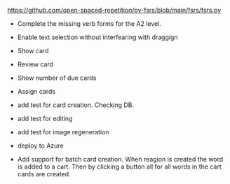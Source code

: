 
https://github.com/open-spaced-repetition/py-fsrs/blob/main/fsrs/fsrs.py

- Complete the missing verb forms for the A2 level.  
- Enable text selection without interfearing with draggign
- Show card
- Review card
- Show number of due cards
- Assign cards


- add test for card creation. Checking DB.
- add test for editing
- add test for image regeneration
- deploy to Azure


- Add support for batch card creation. When reagion is created the word is added to a cart. Then by clicking a button all for all words in the cart cards are created.
